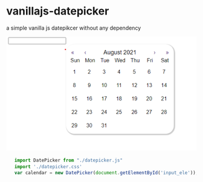 # vanillajs-datepicker


a simple vanilla js datepikcer without any dependency 

![image](https://github.com/LinAndyWC/vanillajs-datepicker/blob/master/pic.png)

 ```js
    import DatePicker from "./datepicker.js"
    import './datepicker.css'
    var calendar = new DatePicker(document.getElementById('input_ele'));
```
